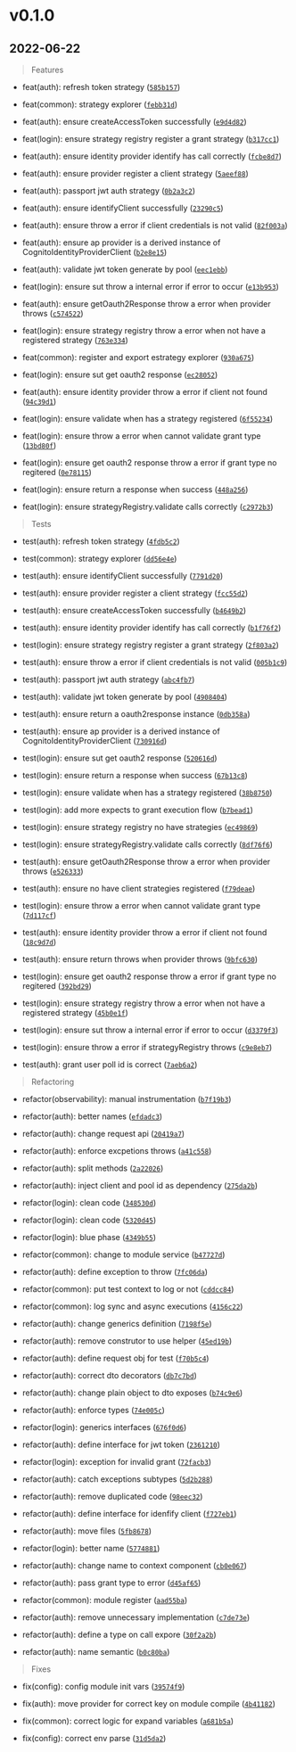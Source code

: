 # v0.1.0

## 2022-06-22

> Features

* feat(auth): refresh token strategy ([`585b157`](https://ssh.dev.azure.com/git@ssh.dev.azure.com:v3/QsaudeDevOps/DigitalWorkPlace/node-security/commit/585b157fde1009687e598de385a253243fdae044))

* feat(common): strategy explorer ([`febb31d`](https://ssh.dev.azure.com/git@ssh.dev.azure.com:v3/QsaudeDevOps/DigitalWorkPlace/node-security/commit/febb31d73e1f14e8ff3b53f55430a6eda9b56397))

* feat(auth): ensure createAccessToken successfully ([`e9d4d82`](https://ssh.dev.azure.com/git@ssh.dev.azure.com:v3/QsaudeDevOps/DigitalWorkPlace/node-security/commit/e9d4d821bec0ba4903ce5852944cefc034c9db57))

* feat(login): ensure strategy registry register a grant strategy ([`b317cc1`](https://ssh.dev.azure.com/git@ssh.dev.azure.com:v3/QsaudeDevOps/DigitalWorkPlace/node-security/commit/b317cc13c1200d0bd8700d0e2cd13bb337dc1741))

* feat(auth): ensure identity provider identify has call correctly ([`fcbe8d7`](https://ssh.dev.azure.com/git@ssh.dev.azure.com:v3/QsaudeDevOps/DigitalWorkPlace/node-security/commit/fcbe8d7f551650310ad2310cd867233c5f14e413))

* feat(auth): ensure provider register a client strategy ([`5aeef88`](https://ssh.dev.azure.com/git@ssh.dev.azure.com:v3/QsaudeDevOps/DigitalWorkPlace/node-security/commit/5aeef88b0df80861909a67d489de24b17af2d0b0))

* feat(auth): passport jwt auth strategy ([`0b2a3c2`](https://ssh.dev.azure.com/git@ssh.dev.azure.com:v3/QsaudeDevOps/DigitalWorkPlace/node-security/commit/0b2a3c2b94d7af17511e65b82f035954f9ee2ca7))

* feat(auth): ensure identifyClient successfully ([`23290c5`](https://ssh.dev.azure.com/git@ssh.dev.azure.com:v3/QsaudeDevOps/DigitalWorkPlace/node-security/commit/23290c518fefc48e70763563a03ad126741887ce))

* feat(auth): ensure throw a error if client credentials is not valid ([`82f003a`](https://ssh.dev.azure.com/git@ssh.dev.azure.com:v3/QsaudeDevOps/DigitalWorkPlace/node-security/commit/82f003a8ca6cbb738d684847e6e2065c55fd522f))

* feat(auth): ensure ap provider is a derived instance of CognitoIdentityProviderClient ([`b2e8e15`](https://ssh.dev.azure.com/git@ssh.dev.azure.com:v3/QsaudeDevOps/DigitalWorkPlace/node-security/commit/b2e8e15250b4e32699289f0d188a8d0fbb78c005))

* feat(auth): validate jwt token generate by pool ([`eec1ebb`](https://ssh.dev.azure.com/git@ssh.dev.azure.com:v3/QsaudeDevOps/DigitalWorkPlace/node-security/commit/eec1ebb4076f7676c59f376c2c9b3397193c3eb3))

* feat(login): ensure sut throw a internal error if error to occur ([`e13b953`](https://ssh.dev.azure.com/git@ssh.dev.azure.com:v3/QsaudeDevOps/DigitalWorkPlace/node-security/commit/e13b953c0ce9e42b90217bb7e081dbef172fa570))

* feat(auth): ensure getOauth2Response throw a error when provider throws ([`c574522`](https://ssh.dev.azure.com/git@ssh.dev.azure.com:v3/QsaudeDevOps/DigitalWorkPlace/node-security/commit/c574522f0312d29ba4b9fc6d87a487afd2527939))

* feat(login): ensure strategy registry throw a error when not have a registered strategy ([`763e334`](https://ssh.dev.azure.com/git@ssh.dev.azure.com:v3/QsaudeDevOps/DigitalWorkPlace/node-security/commit/763e334d6aaac5e84d832895edb9d670e8d88548))

* feat(common): register and export estrategy explorer ([`930a675`](https://ssh.dev.azure.com/git@ssh.dev.azure.com:v3/QsaudeDevOps/DigitalWorkPlace/node-security/commit/930a675dfb9892356113bd6ce2a3908daad45ba7))

* feat(login): ensure sut get oauth2 response ([`ec28052`](https://ssh.dev.azure.com/git@ssh.dev.azure.com:v3/QsaudeDevOps/DigitalWorkPlace/node-security/commit/ec2805233480966abbd05edd60dba2ec19bc86ac))

* feat(auth): ensure identity provider throw a error if client not found ([`94c39d1`](https://ssh.dev.azure.com/git@ssh.dev.azure.com:v3/QsaudeDevOps/DigitalWorkPlace/node-security/commit/94c39d1c34afb52b03cc53407727a30af5caf71b))

* feat(login): ensure validate when has a strategy registered ([`6f55234`](https://ssh.dev.azure.com/git@ssh.dev.azure.com:v3/QsaudeDevOps/DigitalWorkPlace/node-security/commit/6f55234143e3cd7ff92d99fd7f9d12a548a534ba))

* feat(login): ensure throw a error when cannot validate grant type ([`13bd80f`](https://ssh.dev.azure.com/git@ssh.dev.azure.com:v3/QsaudeDevOps/DigitalWorkPlace/node-security/commit/13bd80f4e74e0bf45a99a8bc3848226b80e48890))

* feat(login): ensure get oauth2 response throw a error if grant type no regitered ([`0e78115`](https://ssh.dev.azure.com/git@ssh.dev.azure.com:v3/QsaudeDevOps/DigitalWorkPlace/node-security/commit/0e781155c65763536210939de584925756587328))

* feat(login): ensure return a response when success ([`448a256`](https://ssh.dev.azure.com/git@ssh.dev.azure.com:v3/QsaudeDevOps/DigitalWorkPlace/node-security/commit/448a256a1067e9b0cf57cf11f5128f86ccab6f27))

* feat(login): ensure strategyRegistry.validate calls correctly ([`c2972b3`](https://ssh.dev.azure.com/git@ssh.dev.azure.com:v3/QsaudeDevOps/DigitalWorkPlace/node-security/commit/c2972b37764879a42255cca5589c8320f7623028))

> Tests

* test(auth): refresh token strategy ([`4fdb5c2`](https://ssh.dev.azure.com/git@ssh.dev.azure.com:v3/QsaudeDevOps/DigitalWorkPlace/node-security/commit/4fdb5c210cd56b8e71bd187111ca5289884fc633))

* test(common): strategy explorer ([`dd56e4e`](https://ssh.dev.azure.com/git@ssh.dev.azure.com:v3/QsaudeDevOps/DigitalWorkPlace/node-security/commit/dd56e4e11d967b179bc95898c9b07eb62f7fbbb0))

* test(auth): ensure identifyClient successfully ([`7791d20`](https://ssh.dev.azure.com/git@ssh.dev.azure.com:v3/QsaudeDevOps/DigitalWorkPlace/node-security/commit/7791d203ec9d9fd7316ac4d821f0964a802f2da9))

* test(auth): ensure provider register a client strategy ([`fcc55d2`](https://ssh.dev.azure.com/git@ssh.dev.azure.com:v3/QsaudeDevOps/DigitalWorkPlace/node-security/commit/fcc55d22f2802a0c1ab2ce05ac17c6488e7523bd))

* test(auth): ensure createAccessToken successfully ([`b4649b2`](https://ssh.dev.azure.com/git@ssh.dev.azure.com:v3/QsaudeDevOps/DigitalWorkPlace/node-security/commit/b4649b28cf5a18ef6fc063ead0793e73230c6317))

* test(auth): ensure identity provider identify has call correctly ([`b1f76f2`](https://ssh.dev.azure.com/git@ssh.dev.azure.com:v3/QsaudeDevOps/DigitalWorkPlace/node-security/commit/b1f76f202bf6ea579ed67af7d207de7364d5368b))

* test(login): ensure strategy registry register a grant strategy ([`2f803a2`](https://ssh.dev.azure.com/git@ssh.dev.azure.com:v3/QsaudeDevOps/DigitalWorkPlace/node-security/commit/2f803a2f724341b098aeb129c6ca521b80de5f9d))

* test(auth): ensure throw a error if client credentials is not valid ([`005b1c9`](https://ssh.dev.azure.com/git@ssh.dev.azure.com:v3/QsaudeDevOps/DigitalWorkPlace/node-security/commit/005b1c9e0b31436de95217fb4999f710f72cb202))

* test(auth): passport jwt auth strategy ([`abc4fb7`](https://ssh.dev.azure.com/git@ssh.dev.azure.com:v3/QsaudeDevOps/DigitalWorkPlace/node-security/commit/abc4fb73db80da07875727f6ccfdd4278b85bc9d))

* test(auth): validate jwt token generate by pool ([`4908404`](https://ssh.dev.azure.com/git@ssh.dev.azure.com:v3/QsaudeDevOps/DigitalWorkPlace/node-security/commit/490840454aa483b4f8ffb73953c0643ec6d773f3))

* test(auth): ensure return a oauth2response instance ([`0db358a`](https://ssh.dev.azure.com/git@ssh.dev.azure.com:v3/QsaudeDevOps/DigitalWorkPlace/node-security/commit/0db358ace17ff624fc3ccc65c6e4abcf49025d42))

* test(auth): ensure ap provider is a derived instance of CognitoIdentityProviderClient ([`730916d`](https://ssh.dev.azure.com/git@ssh.dev.azure.com:v3/QsaudeDevOps/DigitalWorkPlace/node-security/commit/730916d392128d3ca46cbb5b3f18d254f7599c29))

* test(login): ensure sut get oauth2 response ([`520616d`](https://ssh.dev.azure.com/git@ssh.dev.azure.com:v3/QsaudeDevOps/DigitalWorkPlace/node-security/commit/520616d14642bce14586f12ba79aac52bfa7eadd))

* test(login): ensure return a response when success ([`67b13c8`](https://ssh.dev.azure.com/git@ssh.dev.azure.com:v3/QsaudeDevOps/DigitalWorkPlace/node-security/commit/67b13c8c29f8836978fbae11fc542bb7435cfd17))

* test(login): ensure validate when has a strategy registered ([`38b8750`](https://ssh.dev.azure.com/git@ssh.dev.azure.com:v3/QsaudeDevOps/DigitalWorkPlace/node-security/commit/38b8750b35e23eb1a769ad0ad8e8b29b65cbe7ba))

* test(login): add more expects to grant execution flow ([`b7bead1`](https://ssh.dev.azure.com/git@ssh.dev.azure.com:v3/QsaudeDevOps/DigitalWorkPlace/node-security/commit/b7bead1ad2c7c74cbed06c53a1161609a7b56792))

* test(login): ensure strategy registry no have strategies ([`ec49869`](https://ssh.dev.azure.com/git@ssh.dev.azure.com:v3/QsaudeDevOps/DigitalWorkPlace/node-security/commit/ec4986930fd7c318ec3f1d9d3b52cdcd8e94b0ad))

* test(login): ensure strategyRegistry.validate calls correctly ([`8df76f6`](https://ssh.dev.azure.com/git@ssh.dev.azure.com:v3/QsaudeDevOps/DigitalWorkPlace/node-security/commit/8df76f646f516c426d433cb25674ce36fff38e1d))

* test(auth): ensure getOauth2Response throw a error when provider throws ([`e526333`](https://ssh.dev.azure.com/git@ssh.dev.azure.com:v3/QsaudeDevOps/DigitalWorkPlace/node-security/commit/e526333815410659779884aa60da751cbed7bb78))

* test(auth): ensure no have client strategies registered ([`f79deae`](https://ssh.dev.azure.com/git@ssh.dev.azure.com:v3/QsaudeDevOps/DigitalWorkPlace/node-security/commit/f79deae3211d1062316928490a69c5a4c8c1c187))

* test(login): ensure throw a error when cannot validate grant type ([`7d117cf`](https://ssh.dev.azure.com/git@ssh.dev.azure.com:v3/QsaudeDevOps/DigitalWorkPlace/node-security/commit/7d117cf414bdfefa5c02dc54521ae0c1867d98bd))

* test(auth): ensure identity provider throw a error if client not found ([`18c9d7d`](https://ssh.dev.azure.com/git@ssh.dev.azure.com:v3/QsaudeDevOps/DigitalWorkPlace/node-security/commit/18c9d7dc991799ab7021cc74f89b9df312700f2a))

* test(auth): ensure return throws when provider throws ([`9bfc630`](https://ssh.dev.azure.com/git@ssh.dev.azure.com:v3/QsaudeDevOps/DigitalWorkPlace/node-security/commit/9bfc630b5f78c169a99ea5a2357662d71d7a7780))

* test(login): ensure get oauth2 response throw a error if grant type no regitered ([`392bd29`](https://ssh.dev.azure.com/git@ssh.dev.azure.com:v3/QsaudeDevOps/DigitalWorkPlace/node-security/commit/392bd2928cb86840b0b8972f03af740edb0bae55))

* test(login): ensure strategy registry throw a error when not have a registered strategy ([`45b0e1f`](https://ssh.dev.azure.com/git@ssh.dev.azure.com:v3/QsaudeDevOps/DigitalWorkPlace/node-security/commit/45b0e1fd9ee39a61f3becb0c2705857d9022ac6b))

* test(login): ensure sut throw a internal error if error to occur ([`d3379f3`](https://ssh.dev.azure.com/git@ssh.dev.azure.com:v3/QsaudeDevOps/DigitalWorkPlace/node-security/commit/d3379f39738873e8953ec1a68d2c15a7dd391b0d))

* test(login): ensure throw a error if strategyRegistry throws ([`c9e8eb7`](https://ssh.dev.azure.com/git@ssh.dev.azure.com:v3/QsaudeDevOps/DigitalWorkPlace/node-security/commit/c9e8eb780877063df62e94c469571fbce4dac3aa))

* test(auth): grant user poll id is correct ([`7aeb6a2`](https://ssh.dev.azure.com/git@ssh.dev.azure.com:v3/QsaudeDevOps/DigitalWorkPlace/node-security/commit/7aeb6a23b8154b9a2964417fcf2944b3afae42f8))

> Refactoring

* refactor(observability): manual instrumentation ([`b7f19b3`](https://ssh.dev.azure.com/git@ssh.dev.azure.com:v3/QsaudeDevOps/DigitalWorkPlace/node-security/commit/b7f19b3054bf5b44c6842b088922d9c290ddfcd4))

* refactor(auth): better names ([`efdadc3`](https://ssh.dev.azure.com/git@ssh.dev.azure.com:v3/QsaudeDevOps/DigitalWorkPlace/node-security/commit/efdadc31c9974dd6e11338dadfa70c50723481aa))

* refactor(auth): change request api ([`20419a7`](https://ssh.dev.azure.com/git@ssh.dev.azure.com:v3/QsaudeDevOps/DigitalWorkPlace/node-security/commit/20419a71192483ddba06d64738a8f4498177df42))

* refactor(auth): enforce excpetions throws ([`a41c558`](https://ssh.dev.azure.com/git@ssh.dev.azure.com:v3/QsaudeDevOps/DigitalWorkPlace/node-security/commit/a41c55842cb8d6ab65fd28762176ab41c0450600))

* refactor(auth): split methods ([`2a22026`](https://ssh.dev.azure.com/git@ssh.dev.azure.com:v3/QsaudeDevOps/DigitalWorkPlace/node-security/commit/2a2202605dae5399554d2025c939c6e4703ad577))

* refactor(auth): inject client and pool id as dependency ([`275da2b`](https://ssh.dev.azure.com/git@ssh.dev.azure.com:v3/QsaudeDevOps/DigitalWorkPlace/node-security/commit/275da2b265e1c4c76b770fbf62b2ba299c8b5094))

* refactor(login): clean code ([`348530d`](https://ssh.dev.azure.com/git@ssh.dev.azure.com:v3/QsaudeDevOps/DigitalWorkPlace/node-security/commit/348530da670f32d2fd6953a77cc01c6c147bd634))

* refactor(login): clean code ([`5320d45`](https://ssh.dev.azure.com/git@ssh.dev.azure.com:v3/QsaudeDevOps/DigitalWorkPlace/node-security/commit/5320d45b015f7f3c5c9ca8caf4a92ee88f1f2819))

* refactor(login): blue phase ([`4349b55`](https://ssh.dev.azure.com/git@ssh.dev.azure.com:v3/QsaudeDevOps/DigitalWorkPlace/node-security/commit/4349b55a39b5c08d7dd84fc1461555f3f99f6f31))

* refactor(common): change to module service ([`b47727d`](https://ssh.dev.azure.com/git@ssh.dev.azure.com:v3/QsaudeDevOps/DigitalWorkPlace/node-security/commit/b47727d07dfaf2faa8275698b551ca531267f713))

* refactor(auth): define exception to throw ([`7fc06da`](https://ssh.dev.azure.com/git@ssh.dev.azure.com:v3/QsaudeDevOps/DigitalWorkPlace/node-security/commit/7fc06da3a55761d44010cf0372edb23899a32136))

* refactor(common): put test context to log or not ([`cddcc84`](https://ssh.dev.azure.com/git@ssh.dev.azure.com:v3/QsaudeDevOps/DigitalWorkPlace/node-security/commit/cddcc84808fca660beada221395bd6710527ac80))

* refactor(common): log sync and async executions ([`4156c22`](https://ssh.dev.azure.com/git@ssh.dev.azure.com:v3/QsaudeDevOps/DigitalWorkPlace/node-security/commit/4156c220638e2f675170627aa1cb1d57ead250bb))

* refactor(auth): change generics definition ([`7198f5e`](https://ssh.dev.azure.com/git@ssh.dev.azure.com:v3/QsaudeDevOps/DigitalWorkPlace/node-security/commit/7198f5e557db30f342cfe22dc1f6839643ec780b))

* refactor(auth): remove construtor to use helper ([`45ed19b`](https://ssh.dev.azure.com/git@ssh.dev.azure.com:v3/QsaudeDevOps/DigitalWorkPlace/node-security/commit/45ed19b8c40c8fb827875e460a247079f7277770))

* refactor(auth): define request obj for test ([`f70b5c4`](https://ssh.dev.azure.com/git@ssh.dev.azure.com:v3/QsaudeDevOps/DigitalWorkPlace/node-security/commit/f70b5c4e07c99fec580da8ff92c0177e6a5ab81a))

* refactor(auth): correct dto decorators ([`db7c7bd`](https://ssh.dev.azure.com/git@ssh.dev.azure.com:v3/QsaudeDevOps/DigitalWorkPlace/node-security/commit/db7c7bd5db72a2561aefc924fa94cf23ba70d827))

* refactor(auth): change plain object to dto exposes ([`b74c9e6`](https://ssh.dev.azure.com/git@ssh.dev.azure.com:v3/QsaudeDevOps/DigitalWorkPlace/node-security/commit/b74c9e6a814ca430e50f12c22e09460c71f4f3aa))

* refactor(auth): enforce types ([`74e005c`](https://ssh.dev.azure.com/git@ssh.dev.azure.com:v3/QsaudeDevOps/DigitalWorkPlace/node-security/commit/74e005cf42c33d488fb66d87e1cc254952561c7d))

* refactor(login): generics interfaces ([`676f0d6`](https://ssh.dev.azure.com/git@ssh.dev.azure.com:v3/QsaudeDevOps/DigitalWorkPlace/node-security/commit/676f0d6df1a2e962cd587d250a6fd244924eef53))

* refactor(auth): define interface for jwt token ([`2361210`](https://ssh.dev.azure.com/git@ssh.dev.azure.com:v3/QsaudeDevOps/DigitalWorkPlace/node-security/commit/2361210be9427c0a296308764a567db06be75abb))

* refactor(login): exception for invalid grant ([`72facb3`](https://ssh.dev.azure.com/git@ssh.dev.azure.com:v3/QsaudeDevOps/DigitalWorkPlace/node-security/commit/72facb3feb94db4fbd50c3a80b700f1a6c5f0a58))

* refactor(auth): catch exceptions subtypes ([`5d2b288`](https://ssh.dev.azure.com/git@ssh.dev.azure.com:v3/QsaudeDevOps/DigitalWorkPlace/node-security/commit/5d2b2881fc0fb8c9a11ca08d1a2ef54f6cb5b208))

* refactor(auth): remove duplicated code ([`98eec32`](https://ssh.dev.azure.com/git@ssh.dev.azure.com:v3/QsaudeDevOps/DigitalWorkPlace/node-security/commit/98eec324878d39e00e764204199e9d2dfa5987ab))

* refactor(auth): define interface for idenfify client ([`f727eb1`](https://ssh.dev.azure.com/git@ssh.dev.azure.com:v3/QsaudeDevOps/DigitalWorkPlace/node-security/commit/f727eb1e642bf43b603ba44006c97f03ce639323))

* refactor(auth): move files ([`5fb8678`](https://ssh.dev.azure.com/git@ssh.dev.azure.com:v3/QsaudeDevOps/DigitalWorkPlace/node-security/commit/5fb8678cfd0fa6815935589e6d58ad3842d7324a))

* refactor(login): better name ([`5774881`](https://ssh.dev.azure.com/git@ssh.dev.azure.com:v3/QsaudeDevOps/DigitalWorkPlace/node-security/commit/5774881abb3107ab5c2b8f287fccf793018927ab))

* refactor(auth): change name to context component ([`cb0e067`](https://ssh.dev.azure.com/git@ssh.dev.azure.com:v3/QsaudeDevOps/DigitalWorkPlace/node-security/commit/cb0e067827065cd5ebae1b5c4d605cb7bb0cada5))

* refactor(auth): pass grant type to error ([`d45af65`](https://ssh.dev.azure.com/git@ssh.dev.azure.com:v3/QsaudeDevOps/DigitalWorkPlace/node-security/commit/d45af658f3336f47c4d5b660b91e005f7e91bbca))

* refactor(common): module register ([`aad55ba`](https://ssh.dev.azure.com/git@ssh.dev.azure.com:v3/QsaudeDevOps/DigitalWorkPlace/node-security/commit/aad55baca16e497010e8a91dafb11a19094cc42e))

* refactor(auth): remove unnecessary implementation ([`c7de73e`](https://ssh.dev.azure.com/git@ssh.dev.azure.com:v3/QsaudeDevOps/DigitalWorkPlace/node-security/commit/c7de73e1c20625c00295a3d8b0cbb4f8b8d045d5))

* refactor(auth): define a type on call expore ([`30f2a2b`](https://ssh.dev.azure.com/git@ssh.dev.azure.com:v3/QsaudeDevOps/DigitalWorkPlace/node-security/commit/30f2a2b09b1ecd61a3546b311874b7cd9a9627fa))

* refactor(auth): name semantic ([`b0c80ba`](https://ssh.dev.azure.com/git@ssh.dev.azure.com:v3/QsaudeDevOps/DigitalWorkPlace/node-security/commit/b0c80ba5e60d73815638eabd2a8659ea9365fc08))

> Fixes

* fix(config): config module init vars ([`39574f9`](https://ssh.dev.azure.com/git@ssh.dev.azure.com:v3/QsaudeDevOps/DigitalWorkPlace/node-security/commit/39574f9b56f031959199d196024a04dbb1a37d2d))

* fix(auth): move provider for correct key on module compile ([`4b41182`](https://ssh.dev.azure.com/git@ssh.dev.azure.com:v3/QsaudeDevOps/DigitalWorkPlace/node-security/commit/4b41182b338088ce50eca227988c1c8425896700))

* fix(common): correct logic for expand variables ([`a681b5a`](https://ssh.dev.azure.com/git@ssh.dev.azure.com:v3/QsaudeDevOps/DigitalWorkPlace/node-security/commit/a681b5a4e21cef25160ba98ea90043c8e847719f))

* fix(config): correct env parse ([`31d5da2`](https://ssh.dev.azure.com/git@ssh.dev.azure.com:v3/QsaudeDevOps/DigitalWorkPlace/node-security/commit/31d5da2876fc7cefd2f240b9054233d8e86de79c))
